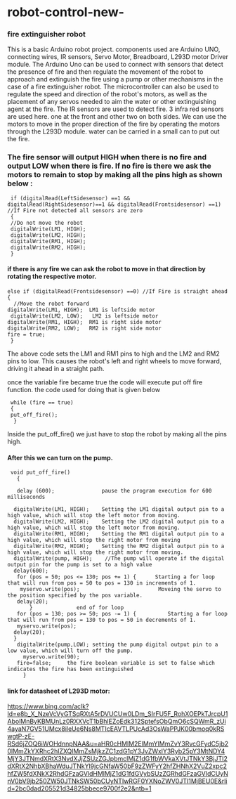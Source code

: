 # robot-control-new-
### fire extinguisher robot
This is a basic Arduino robot project. components used are Arduino UNO, connecting wires, IR sensors, Servo Motor, Breadboard, L293D motor Driver module. The Arduino Uno can be used to connect with sensors that detect the presence of fire and then regulate the movement of the robot to approach and extinguish the fire using a pump or other mechanisms in the case of a fire extinguisher robot. The microcontroller can also be used to regulate the speed and direction of the robot's motors, as well as the placement of any servos needed to aim the water or other extinguishing agent at the fire. The IR sensors are used to detect fire. 3 infra red sensors are used here. one at the front and other two on both sides. We can use the motors to move in the proper direction of the fire by operating the motors through the L293D module. water can be carried in a small can to put out the fire.

### The fire sensor will output HIGH when there is no fire and output LOW when there is fire. If no fire is there we ask the motors to remain to stop by making all the pins high as shown below :
     if (digitalRead(LeftSidesensor) ==1 && digitalRead(RightSidesensor)==1 && digitalRead(Frontsidesensor) ==1) //If Fire not detected all sensors are zero
     {
     //Do not move the robot
     digitalWrite(LM1, HIGH);
     digitalWrite(LM2, HIGH);
     digitalWrite(RM1, HIGH);
     digitalWrite(RM2, HIGH);
     }
#### if there is any fire we can ask the robot to move in that direction by rotating the respective motor.
    else if (digitalRead(Frontsidesensor) ==0) //If Fire is straight ahead
    {
      //Move the robot forward
    digitalWrite(LM1, HIGH);  LM1 is leftside motor
     digitalWrite(LM2, LOW);   LM2 is leftside motor
    digitalWrite(RM1, HIGH);  RM1 is right side motor 
    digitalWrite(RM2, LOW);   RM2 is right side motor
    fire = true;
     }
The above code sets the LM1 and RM1 pins to high and the LM2 and RM2 pins to low. This causes the robot's left and right wheels to move forward, driving it ahead in a straight path.

once the variable fire became true the code will execute put off fire function. the code used for doing that is given below

     while (fire == true)
     {
     put_off_fire();
      }
Inside the put_off_fire() we just have to stop the robot by making all the pins high.

#### After this we can turn on the pump.
     void put_off_fire()
       {

       delay (600);               pause the program execution for 600 milliseconds

      digitalWrite(LM1, HIGH);    Setting the LM1 digital output pin to a high value, which will stop the left motor from moving.
      digitalWrite(LM2, HIGH);    Setting the LM2 digital output pin to a high value, which will stop the left motor from moving.
      digitalWrite(RM1, HIGH);    Setting the RM1 digital output pin to a high value, which will stop the right motor from moving
      digitalWrite(RM2, HIGH);    Setting the RM2 digital output pin to a high value, which will stop the right motor from moving.
      digitalWrite(pump, HIGH);    //The pump will operate if the digital output pin for the pump is set to a high value
      delay(600); 
       for (pos = 50; pos <= 130; pos += 1) {      Starting a for loop that will run from pos = 50 to pos = 130 in increments of 1.
        myservo.write(pos);                         Moveing the servo to the position specified by the pos variable.
       delay(20); 
           }              end of for loop
       for (pos = 130; pos >= 50; pos -= 1) {          Starting a for loop that will run from pos = 130 to pos = 50 in decrements of 1.
       myservo.write(pos);
      delay(20); 
      }
       digitalWrite(pump,LOW); setting the pump digital output pin to a low value, which will turn off the pump.
         myservo.write(90);
       fire=false;     the fire boolean variable is set to false which indicates the fire has been extinguished
         }
   #### link for datasheet of L293D motor:
 https://www.bing.com/aclk?ld=e8b_X_NzeVcVyGTSqRXtA5rDVUCUw0LDm_SIrFU5F_RohXOEPkTJrcpU1AbolMnByKBMUnLz0RXXVcT1bBhlEZoEdk312SptefsObQmO6cSQWmR_zUi4ayaN7GV51UMcx8ileUe6Ns8MTIcEAVTLPUcAd3OsWaPPJK00bmoq0kRSwgtP-zE-RSd6jZOQ6iWOHdnnpNAA&u=aHR0cHMlM2ElMmYlMmZvY3RvcGFydC5jb20lMmZkYXRhc2hlZXQlMmZsMjkzZC1zdG1pY3JvZWxlY3Ryb25pY3MtNDY4MjY3JTNmdXRtX3NvdXJjZSUzZGJpbmclMjZ1dG1fbWVkaXVtJTNkY3BjJTI2dXRtX2NhbXBhaWduJTNkYl9jcGNfaW50bF9zZWFyY2hfZHNhX2VuZ2xpc2hfZW5fdXNkX2RhdGFzaGVldHMlMjZ1dG1fdGVybSUzZGRhdGFzaGVldCUyNnV0bV9jb250ZW50JTNkSW50bCUyNTIwRGF0YXNoZWV0JTI1MjBEU0E&rlid=2bc0dad205521d34825bbece9700f2e2&ntb=1
 
